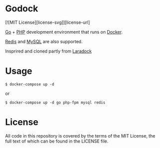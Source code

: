 # Godock

[![MIT License][license-svg]][license-url]

[Go](https://golang.org/) + [PHP](https://www.php.net/) development environment that runs on [Docker](https://www.docker.com/).

[Redis](https://redis.io/) and [MySQL](https://www.mysql.com) are also supported. 

Insprired and cloned partly from [Laradock](https://github.com/laradock/laradock)

# Usage
```
$ docker-compose up -d
```
or
```
$ docker-compose up -d go php-fpm mysql redis
```

# License
All code in this repository is covered by the terms of the MIT License, the full text of which can be found in the LICENSE file.
